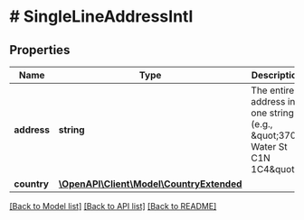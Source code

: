 # # SingleLineAddressIntl

## Properties

Name | Type | Description | Notes
------------ | ------------- | ------------- | -------------
**address** | **string** | The entire address in one string (e.g., \&quot;370 Water St C1N 1C4\&quot;). | [optional]
**country** | [**\OpenAPI\Client\Model\CountryExtended**](CountryExtended.md) |  | [optional]

[[Back to Model list]](../../README.md#models) [[Back to API list]](../../README.md#endpoints) [[Back to README]](../../README.md)
